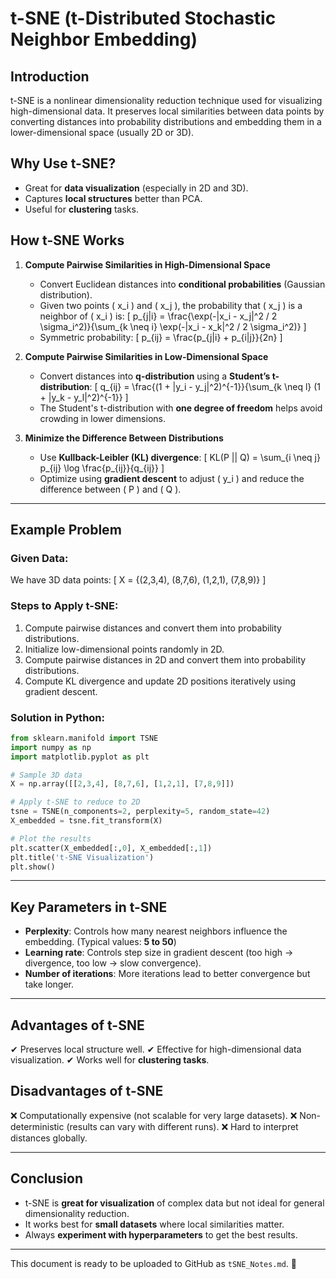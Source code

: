 # t-SNE (t-Distributed Stochastic Neighbor Embedding)

## Introduction

t-SNE is a nonlinear dimensionality reduction technique used for visualizing high-dimensional data. It preserves local similarities between data points by converting distances into probability distributions and embedding them in a lower-dimensional space (usually 2D or 3D).

## Why Use t-SNE?
- Great for **data visualization** (especially in 2D and 3D).
- Captures **local structures** better than PCA.
- Useful for **clustering** tasks.

## How t-SNE Works
1. **Compute Pairwise Similarities in High-Dimensional Space**
   - Convert Euclidean distances into **conditional probabilities** (Gaussian distribution).
   - Given two points \( x_i \) and \( x_j \), the probability that \( x_j \) is a neighbor of \( x_i \) is:
     \[
     p_{j|i} = \frac{\exp(-\|x_i - x_j\|^2 / 2 \sigma_i^2)}{\sum_{k \neq i} \exp(-\|x_i - x_k\|^2 / 2 \sigma_i^2)}
     \]
   - Symmetric probability:
     \[
     p_{ij} = \frac{p_{j|i} + p_{i|j}}{2n}
     \]

2. **Compute Pairwise Similarities in Low-Dimensional Space**
   - Convert distances into **q-distribution** using a **Student’s t-distribution**:
     \[
     q_{ij} = \frac{(1 + \|y_i - y_j\|^2)^{-1}}{\sum_{k \neq l} (1 + \|y_k - y_l\|^2)^{-1}}
     \]
   - The Student's t-distribution with **one degree of freedom** helps avoid crowding in lower dimensions.

3. **Minimize the Difference Between Distributions**
   - Use **Kullback-Leibler (KL) divergence**:
     \[
     KL(P || Q) = \sum_{i \neq j} p_{ij} \log \frac{p_{ij}}{q_{ij}}
     \]
   - Optimize using **gradient descent** to adjust \( y_i \) and reduce the difference between \( P \) and \( Q \).

---

## Example Problem

### Given Data:
We have 3D data points:
\[
X = \{(2,3,4), (8,7,6), (1,2,1), (7,8,9)\}
\]

### Steps to Apply t-SNE:
1. Compute pairwise distances and convert them into probability distributions.
2. Initialize low-dimensional points randomly in 2D.
3. Compute pairwise distances in 2D and convert them into probability distributions.
4. Compute KL divergence and update 2D positions iteratively using gradient descent.

### Solution in Python:
```python
from sklearn.manifold import TSNE
import numpy as np
import matplotlib.pyplot as plt

# Sample 3D data
X = np.array([[2,3,4], [8,7,6], [1,2,1], [7,8,9]])

# Apply t-SNE to reduce to 2D
tsne = TSNE(n_components=2, perplexity=5, random_state=42)
X_embedded = tsne.fit_transform(X)

# Plot the results
plt.scatter(X_embedded[:,0], X_embedded[:,1])
plt.title('t-SNE Visualization')
plt.show()
```

---

## Key Parameters in t-SNE
- **Perplexity**: Controls how many nearest neighbors influence the embedding. (Typical values: **5 to 50**)
- **Learning rate**: Controls step size in gradient descent (too high → divergence, too low → slow convergence).
- **Number of iterations**: More iterations lead to better convergence but take longer.

---

## Advantages of t-SNE
✔ Preserves local structure well.
✔ Effective for high-dimensional data visualization.
✔ Works well for **clustering tasks**.

## Disadvantages of t-SNE
❌ Computationally expensive (not scalable for very large datasets).
❌ Non-deterministic (results can vary with different runs).
❌ Hard to interpret distances globally.

---

## Conclusion
- t-SNE is **great for visualization** of complex data but not ideal for general dimensionality reduction.
- It works best for **small datasets** where local similarities matter.
- Always **experiment with hyperparameters** to get the best results.

---

This document is ready to be uploaded to GitHub as `tSNE_Notes.md`. 🚀

